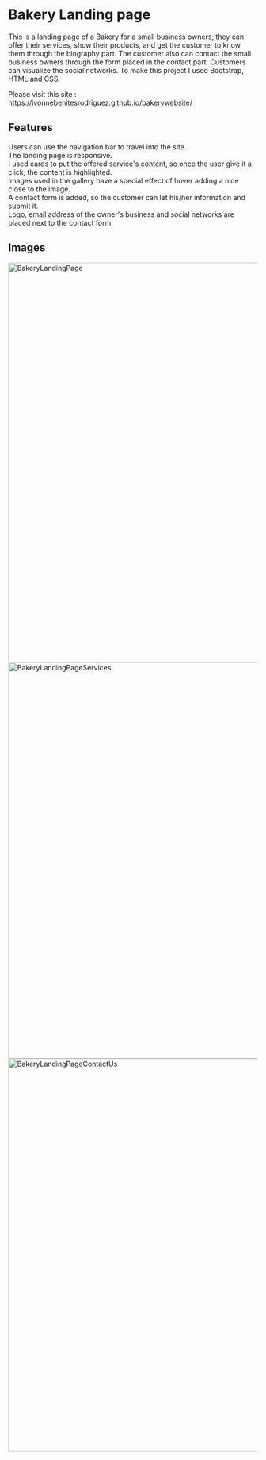 # Bakery Landing page

This is a landing page of a Bakery for a small business owners, they can offer their services, show their products, and get the customer to know them through the biography part. The customer also can contact the small business owners through the form placed in the contact part. 
Customers can visualize the social networks.
To make this project I used Bootstrap, HTML and CSS.

Please visit this site :    https://ivonnebenitesrodriguez.github.io/bakerywebsite/

## Features

Users can use the navigation bar to travel into the site. <br />
The landing page is responsive. <br />
I used cards to put the offered service's content, so once the user give it a click, the content is highlighted. <br/>
Images used in the gallery have a special effect of hover adding a nice close to the image.<br/>
A contact form is added, so the customer can let his/her information and submit it. <br/>
Logo, email address of the owner's business and social networks are placed next to the contact form.

## Images
 <img width="805" alt="BakeryLandingPage" src="https://user-images.githubusercontent.com/22691013/164355457-f5e63546-63ee-4356-979b-6666ca8096d2.png">
<img width="798" alt="BakeryLandingPageServices" src="https://user-images.githubusercontent.com/22691013/164355550-e508f395-0b03-4911-b47a-dce01aba36b1.png">
<img width="792" alt="BakeryLandingPageContactUs" src="https://user-images.githubusercontent.com/22691013/164355651-213721ea-e287-41c1-b5c0-71e80a8fb8c5.png">
